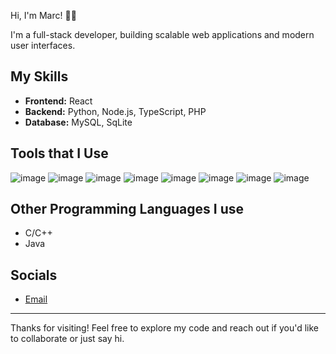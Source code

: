 Hi, I'm Marc! :honeybee::honey_pot:

I'm a full-stack developer, building scalable web applications and modern user interfaces.

## My Skills 

- **Frontend:** React
- **Backend:** Python, Node.js, TypeScript, PHP
- **Database:** MySQL, SqLite

##  Tools that I Use

![image](https://img.shields.io/badge/next%20js-000000?style=for-the-badge&logo=nextdotjs&logoColor=white)
![image](https://img.shields.io/badge/React-20232A?style=for-the-badge&logo=react&logoColor=61DAFB)
![image](https://img.shields.io/badge/TypeScript-007ACC?style=for-the-badge&logo=typescript&logoColor=white)
![image](https://img.shields.io/badge/Prisma-3982CE?style=for-the-badge&logo=Prisma&logoColor=white)
![image](https://img.shields.io/badge/MySQL-005C84?style=for-the-badge&logo=mysql&logoColor=white)
![image](https://img.shields.io/badge/Python-FFD43B?style=for-the-badge&logo=python&logoColor=blue)
![image](https://img.shields.io/badge/HTML5-E34F26?style=for-the-badge&logo=html5&logoColor=white)
![image](https://img.shields.io/badge/Tailwind_CSS-38B2AC?style=for-the-badge&logo=tailwind-css&logoColor=white)


 ## Other Programming Languages I use
- C/C++
- Java
 ## Socials

- [Email](mailto:mapamarcrovic@gmail.com)

---

Thanks for visiting! Feel free to explore my code and reach out if you'd like to collaborate or just say hi.
